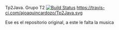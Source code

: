 Tp2Java.
Grupo T2
[![Build Status](https://travis-ci.com/ajoaquincardozo/Tp2Java.svg?token=BJxsYFVof1mmSUmCD2C7&branch=master)](https://travis-ci.com/ajoaquincardozo/Tp2Java)
https://travis-ci.com/ajoaquincardozo/Tp2Java.svg

Ese es el repositorio original, a este le falta la musica
